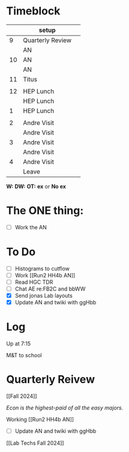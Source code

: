# Timeblock

|     | setup            |     |
| --- | ---------------- | --- |
| 9   | Quarterly Review |     |
|     | AN               |     |
| 10  | AN               |     |
|     | AN               |     |
| 11  | Titus            |     |
|     |                  |     |
| 12  | HEP Lunch        |     |
|     | HEP Lunch        |     |
| 1   | HEP Lunch        |     |
|     |                  |     |
| 2   | Andre Visit      |     |
|     | Andre Visit      |     |
| 3   | Andre Visit      |     |
|     | Andre Visit      |     |
| 4   | Andre Visit      |     |
|     | Leave            |     |

**W:**
**DW:**
**OT:**
**ex** or **No ex**

# The ONE thing: 
- [ ] Work the AN


# To Do
- [ ] Histograms to cutflow
- [ ] Work [[Run2 HH4b AN]]
- [ ]  Read HGC TDR
- [ ]  Chat AE re:FB2C and bbWW
- [x] Send jonas Lab layouts
- [x] Update AN and twiki with ggHbb

# Log

Up at 7:15

M&T to school

# Quarterly Reivew
[[Fall 2024]]

_Econ is the highest-paid of all the easy majors._


Working [[Run2 HH4b AN]]
- [ ] Update AN and twiki with ggHbb


[[Lab Techs Fall 2024]]

